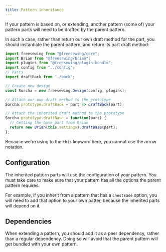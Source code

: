 ```yaml
---
title: Pattern inheritance
---
```


If your pattern is based on, or extending, another pattern (some of) your pattern parts will need to be drafted by the parent pattern.

In such a case, rather than return our own draft method for the part, you should instantiate the parent pattern, and return its part draft method:

```js
import freesewing from "@freesewing/core";
import Brian from "@freesewing/brian";
import plugins from "@freesewing/plugin-bundle";
import config from "../config";
// Parts
import draftBack from "./back";

// Create new design
const Sorcha = new freesewing.Design(config, plugins);

// Attach our own draft method to the prototype
Sorcha.prototype.draftBack = part => draftBack(part);

// Attach the inherited draft method to the prototype
Sorcha.prototype.draftBase = function(part) {
  // Getting the base part from Brian
  return new Brian(this.settings).draftBase(part);
};
```

<Warning>

Because we're using to the `this` keyword here, you cannot use the arrow notation.

</Warning>

## Configuration

The inherited pattern parts will use the configuration of your pattern. You must take care to make sure that your pattern has all the options the parent pattern requires.

For example, if you inherit from a pattern that has a `chestEase` option, you will need to add that option to your own patter, because the inherited parts will depend on it.

## Dependencies

When extending a pattern, you should add it as a peer dependency, rather than a regular dependency. Doing so will avoid that the parent pattern will get bundled with your own pattern.

